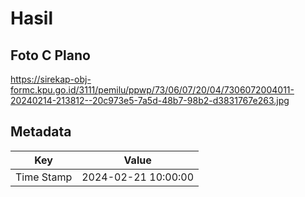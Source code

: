 # Hasil

## Foto C Plano

https://sirekap-obj-formc.kpu.go.id/3111/pemilu/ppwp/73/06/07/20/04/7306072004011-20240214-213812--20c973e5-7a5d-48b7-98b2-d3831767e263.jpg


## Metadata

| Key        | Value               |
| ---------- | ------------------- |
| Time Stamp | 2024-02-21 10:00:00 |



